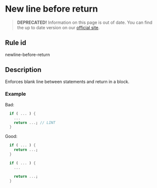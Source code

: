 # New line before return

> **DEPRECATED!** Information on this page is out of date. You can find the up to date version on our [official site](https://dartcodemetrics.dev/docs/rules/common/newline-before-return).

## Rule id

newline-before-return

## Description

Enforces blank line between statements and return in a block.

### Example

Bad:

```dart
  if ( ... ) {
    ...
    return ...; // LINT
  }
```

Good:

```dart
  if ( ... ) {
    return ...;
  }

  if ( ... ) {
    ...

    return ...;
  }
```
